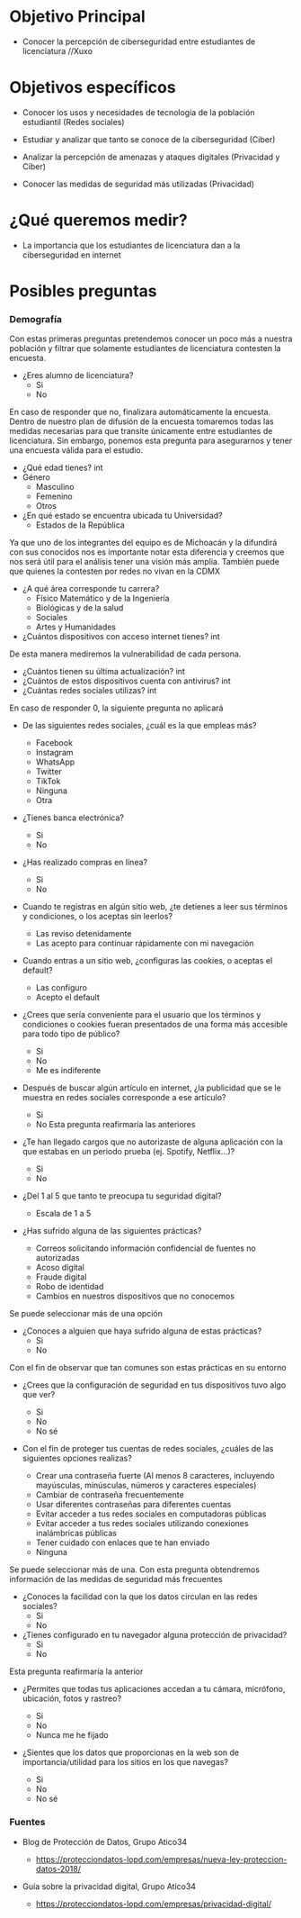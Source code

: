 # Objetivo Principal


- Conocer la percepción de ciberseguridad entre estudiantes de licenciatura //Xuxo


# Objetivos específicos 

- Conocer los usos y necesidades de tecnología de la población estudiantil (Redes sociales)

- Estudiar y analizar que tanto se conoce de la ciberseguridad (Ciber)

- Analizar la percepción de amenazas y ataques digitales (Privacidad y Ciber)

- Conocer las medidas de seguridad más utilizadas (Privacidad)

# ¿Qué queremos medir?

- La importancia que los estudiantes de licenciatura dan a la ciberseguridad en internet

# Posibles preguntas

### Demografía 

Con estas primeras preguntas pretendemos conocer un poco más a nuestra población y filtrar que solamente estudiantes de licenciatura contesten la encuesta.

- ¿Eres alumno de licenciatura? 
    - Si
    - No  

En caso de responder que no, finalizara automáticamente la encuesta. Dentro de nuestro plan de difusión de la encuesta tomaremos todas las medidas necesarias para que transite únicamente entre estudiantes de licenciatura. Sin embargo, ponemos esta pregunta para asegurarnos y tener una encuesta válida para el estudio.

- ¿Qué edad tienes? int 
- Género 
    - Masculino
    - Femenino 
    - Otros
- ¿En qué estado se encuentra ubicada tu Universidad? 
    - Estados de la República
    
Ya que uno de los integrantes del equipo es de Michoacán y la difundirá con sus conocidos nos es importante notar esta diferencia y creemos que nos será útil para el análisis tener una visión más amplia. También puede que quienes la contesten por redes no vivan en la CDMX

- ¿A qué área corresponde tu carrera? 
    - Físico Matemático y de la Ingeniería 
    - Biológicas y de la salud
    - Sociales
    - Artes y Humanidades
- ¿Cuántos dispositivos con acceso internet tienes? int 

 De esta manera mediremos la vulnerabilidad de cada persona.
- ¿Cuántos tienen su última actualización? int 
- ¿Cuántos de estos dispositivos cuenta con antivirus? int
- ¿Cuántas redes sociales utilizas? int

En caso de responder 0, la siguiente pregunta no aplicará
- De las siguientes redes sociales, ¿cuál es la que empleas más?

    - Facebook
    - Instagram
    - WhatsApp 
    - Twitter 
    - TikTok 
    - Ninguna
    - Otra
 
- ¿Tienes banca electrónica? 
    - Si
    - No
- ¿Has realizado compras en línea?
    - Si 
    - No
- Cuando te registras en algún sitio web, ¿te detienes a leer sus términos y condiciones, o los aceptas sin leerlos?
    - Las reviso detenidamente
    - Las acepto para continuar rápidamente con mi navegación
- Cuando entras a un sitio web, ¿configuras las cookies, o aceptas el default?
    - Las configuro
    - Acepto el default
- ¿Crees que sería conveniente para el usuario que los términos y condiciones o cookies fueran presentados de una forma más accesible para todo tipo de público?
    - Si 
    - No
    - Me es indiferente
- Después de buscar algún artículo en internet, ¿la publicidad que se le muestra en redes sociales corresponde a ese artículo?
    - Si 
    - No
Esta pregunta reafirmaría las anteriores
- ¿Te han llegado cargos que no autorizaste de alguna aplicación con la que estabas en un periodo prueba (ej. Spotify, Netflix...)?
    - Si 
    - No

- ¿Del 1 al 5 que tanto te preocupa tu seguridad digital?
    - Escala de 1 a 5
- ¿Has sufrido alguna de las siguientes prácticas?
    - Correos solicitando información confidencial de fuentes no autorizadas
    - Acoso digital
    - Fraude digital
    - Robo de identidad
    - Cambios en nuestros dispositivos que no conocemos

Se puede seleccionar más de una opción
- ¿Conoces a alguien que haya sufrido alguna de estas prácticas?
    - Si
    - No

Con el fin de observar que tan comunes son estas prácticas en su entorno

- ¿Crees que la configuración de seguridad en tus dispositivos tuvo algo que ver?
    - Si
    - No 
    - No sé
- Con el fin de proteger tus cuentas de redes sociales, ¿cuáles de las siguientes opciones realizas?

    - Crear una contraseña fuerte (Al menos 8 caracteres, incluyendo mayúsculas, minúsculas, números y caracteres especiales)
    - Cambiar de contraseña frecuentemente 
    - Usar diferentes contraseñas para diferentes cuentas
    - Evitar acceder a tus redes sociales en computadoras públicas
    - Evitar acceder a tus redes sociales utilizando conexiones inalámbricas públicas 
    - Tener cuidado con enlaces que te han enviado 
    - Ninguna 

Se puede seleccionar más de una. Con esta pregunta obtendremos información de las medidas de seguridad más frecuentes 

- ¿Conoces la facilidad con la que los datos circulan en las redes sociales?
    - Si 
    - No 
- ¿Tienes configurado en tu navegador alguna protección de privacidad?
    - Si
    - No

Esta pregunta reafirmaría la anterior

- ¿Permites que todas tus aplicaciones accedan a tu cámara, micrófono, ubicación, fotos y rastreo?
    - Si
    - No 
    - Nunca me he fijado
    
- ¿Sientes que los datos que proporcionas en la web son de importancia/utilidad para los sitios en los que navegas? 
    - Si
    - No
    - No sé

### Fuentes

- Blog de Protección de Datos, Grupo Atico34
    - https://protecciondatos-lopd.com/empresas/nueva-ley-proteccion-datos-2018/

- Guía sobre la privacidad digital, Grupo Atico34
    - https://protecciondatos-lopd.com/empresas/privacidad-digital/
